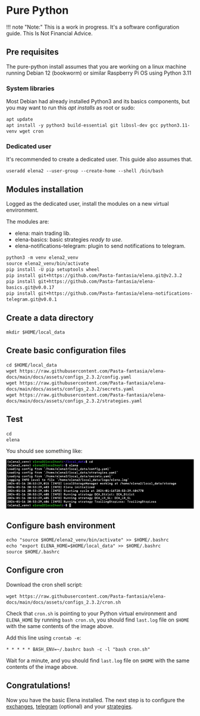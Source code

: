 # Pure Python 

!!! note "Note:" 
    This is a work in progress. It's a software configuration guide. This Is Not Financial Advice.

## Pre requisites

The pure-python install assumes that you are working on a linux machine running Debian 12 (bookworm) or similar Raspberry Pi OS using Python 3.11

### System libraries
Most Debian had already installed Python3 and its basics components, but you may want to run this _apt installs_ as root or sudo:

```shell
apt update
apt install -y python3 build-essential git libssl-dev gcc python3.11-venv wget cron
```
### Dedicated user

It's recommended to create a dedicated user. This guide also assumes that.
```shell
useradd elena2 --user-group --create-home --shell /bin/bash 
```

## Modules installation

Logged as the dedicated user, install the modules on a new virtual environment.

The modules are:

- elena: main trading lib.
- elena-basics: basic strategies _ready to use_.
- elena-notifications-telegram: plugin to send notifications to telegram.

```shell
python3 -m venv elena2_venv
source elena2_venv/bin/activate
pip install -U pip setuptools wheel
pip install git+https://github.com/Pasta-fantasia/elena.git@v2.3.2
pip install git+https://github.com/Pasta-fantasia/elena-basics.git@v0.0.17 
pip install git+https://github.com/Pasta-fantasia/elena-notifications-telegram.git@v0.0.1
```

## Create a data directory 

```shell
mkdir $HOME/local_data
```

## Create basic configuration files

```shell
cd $HOME/local_data
wget https://raw.githubusercontent.com/Pasta-fantasia/elena-docs/main/docs/assets/configs_2.3.2/config.yaml
wget https://raw.githubusercontent.com/Pasta-fantasia/elena-docs/main/docs/assets/configs_2.3.2/secrets.yaml
wget https://raw.githubusercontent.com/Pasta-fantasia/elena-docs/main/docs/assets/configs_2.3.2/strategies.yaml
```
## Test

```shell
cd
elena
```
You should see something like:

![img.png](img.png)

## Configure bash environment 
```
echo "source $HOME/elena2_venv/bin/activate" >> $HOME/.bashrc
echo "export ELENA_HOME=$HOME/local_data" >> $HOME/.bashrc
source $HOME/.bashrc
```

## Configure cron

Download the cron shell script:
```
wget https://raw.githubusercontent.com/Pasta-fantasia/elena-docs/main/docs/assets/configs_2.3.2/cron.sh
```

Check that `cron.sh` is pointing to your Python virtual environment and `ELENA_HOME` by running `bash cron.sh`, you should find `last.log` file on `$HOME` with the same contents of the image above.


Add this line using `crontab -e`:
```
* * * * * BASH_ENV=~/.bashrc bash -c -l "bash cron.sh"
```

Wait for a minute, and you should find `last.log` file on `$HOME` with the same contents of the image above.

## Congratulations!

Now you have the basic Elena installed.
The next step is to configure the [exchanges](/02_config/exchanges/), [telegram](/02_config/telegram/) (optional) and your [strategies](/03_strategies/).
